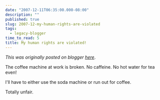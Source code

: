 ```yaml
---
date: "2007-12-11T06:35:00.000-08:00"
description: ""
published: true
slug: 2007-12-my-human-rights-are-violated
tags:
  - legacy-blogger
time_to_read: 5
title: My human rights are violated!
---
```


_This was originally posted on blogger [here](https://pydanny.blogspot.com/2007/12/my-human-rights-are-violated.html)_.

The coffee machine at work is broken. No caffeine. No hot water for tea even!

I'll have to either use the soda machine or run out for coffee.

Totally unfair.
